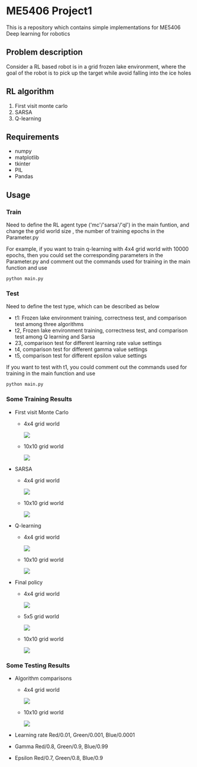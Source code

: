 # ME5406 Project1
This is a repository which contains simple implementations for ME5406 Deep learning for robotics 

## Problem description
Consider a RL based robot is in a grid frozen lake environment, where the goal of the robot is to pick up the target while avoid falling into the ice holes

## RL algorithm
1. First visit monte carlo
2. SARSA
3. Q-learning

## Requirements
* numpy
* matplotlib
* tkinter
* PIL
* Pandas

## Usage
### Train
Need to define the RL agent type ('mc'/'sarsa'/'ql') in the main funtion, and change the grid world size , the number of training epochs in the Parameter.py

For example, if you want to train q-learning with 4x4 grid world with 10000 epochs, then you could set the corresponding parameters in the Parameter.py and comment out the commands used for training in the main function and use
```
python main.py
```

### Test
Need to define the test type, which can be described as below
* t1: Frozen lake environment training, correctness test, and comparison test among three algorithms
* t2, Frozen lake environment training, correctness test, and comparison test among Q learning and Sarsa
* 23, comparison test for different learning rate value settings
* t4, comparison test for different gamma value settings
* t5, comparison test for different epsilon value settings

If you want to test with t1, you could comment out the commands used for training in the main function and use
```
python main.py 
```

### Some Training Results
* First visit Monte Carlo
  * 4x4 grid world
   
    ![](https://github.com/The-Alchemist-0517/ME-5406-Project1/blob/main/Results/Monte%20Carlo/4x4/mc_reward_initial.png)
  * 10x10 grid world
  
    ![](https://github.com/The-Alchemist-0517/ME-5406-Project1/blob/main/Results/Monte%20Carlo/10x10/mc_reward_1010.png)
* SARSA
  * 4x4 grid world
  
    ![](https://github.com/The-Alchemist-0517/ME-5406-Project1/blob/main/Results/SARSA/4x4/sarsa_reward_initial.png)
  * 10x10 grid world
  
    ![](https://github.com/The-Alchemist-0517/ME-5406-Project1/blob/main/Results/SARSA/10x10/sarsa_reward_1010.png)
* Q-learning
  * 4x4 grid world
  
    ![](Results/Plot/Q_learning_4x4.png)
  * 10x10 grid world
  
    ![](Results/Plot/Q_learning_10x10.png)
    
* Final policy
  * 4x4 grid world
    
    ![](https://github.com/The-Alchemist-0517/ME-5406-Project1/blob/main/Results/Final%20route/mc_finial_route.png)
    
  * 5x5 grid world

    ![](https://github.com/The-Alchemist-0517/ME-5406-Project1/blob/main/Results/Final%20route/mc_finial_route.png)
    
  * 10x10 grid world
    
    ![](https://github.com/The-Alchemist-0517/ME-5406-Project1/blob/main/Results/Final%20route/mc_final_route55.png)
    
### Some Testing Results
* Algorithm comparisons
    * 4x4 grid world
    
      ![](Results/Comparison/Algorithm/4x4/compare_reward_44.png)
    * 10x10 grid world
    
      ![](Results/Comparison/Algorithm/10x10/compare_reward_1010.png)
      
* Learning rate
  Red/0.01, Green/0.001, Blue/0.0001
  
* Gamma
  Red/0.8, Green/0.9, Blue/0.99
  
* Epsilon
  Red/0.7, Green/0.8, Blue/0.9

